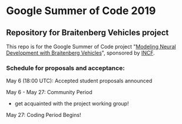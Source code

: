 # Google Summer of Code 2019
## Repository for Braitenberg Vehicles project  

This repo is for the Google Summer of Code project "[Modeling Neural Development with Braitenberg Vehicles](https://neurostars.org/t/gsoc-project-idea-15-modeling-neural-development-with-braitenberg-vehicles/3385)", sponsored by [INCF](https://www.incf.org/).  

### Schedule for proposals and acceptance:  
May 6 (18:00 UTC):	Accepted student proposals announced

May 6 - May 27: Community Period

* get acquainted with the project working group!

May 27: Coding Period Begins!

